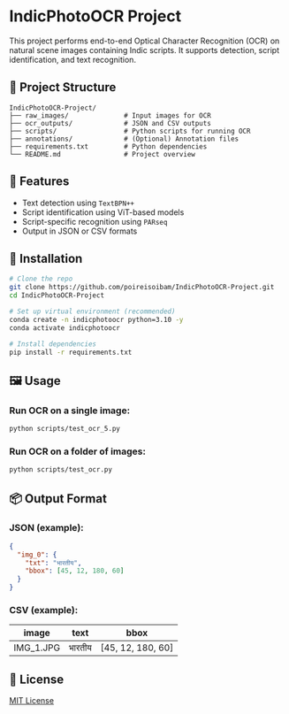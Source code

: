 # IndicPhotoOCR Project

This project performs end-to-end Optical Character Recognition (OCR) on natural scene images containing Indic scripts. It supports detection, script identification, and text recognition.

## 📁 Project Structure

```
IndicPhotoOCR-Project/
├── raw_images/              # Input images for OCR
├── ocr_outputs/             # JSON and CSV outputs
├── scripts/                 # Python scripts for running OCR
├── annotations/             # (Optional) Annotation files
├── requirements.txt         # Python dependencies
└── README.md                # Project overview
```

## 🚀 Features

- Text detection using `TextBPN++`
- Script identification using ViT-based models
- Script-specific recognition using `PARseq`
- Output in JSON or CSV formats

## 🔧 Installation

```bash
# Clone the repo
git clone https://github.com/poireisoibam/IndicPhotoOCR-Project.git
cd IndicPhotoOCR-Project

# Set up virtual environment (recommended)
conda create -n indicphotoocr python=3.10 -y
conda activate indicphotoocr

# Install dependencies
pip install -r requirements.txt
```

## 🖼️ Usage

### Run OCR on a single image:
```bash
python scripts/test_ocr_5.py
```

### Run OCR on a folder of images:
```bash
python scripts/test_ocr.py
```

## 📦 Output Format

### JSON (example):
```json
{
  "img_0": {
    "txt": "भारतीय",
    "bbox": [45, 12, 180, 60]
  }
}
```

### CSV (example):
| image       | text     | bbox             |
|-------------|----------|------------------|
| IMG_1.JPG   | भारतीय   | [45, 12, 180, 60] |

## 📜 License

[MIT License](LICENSE)
